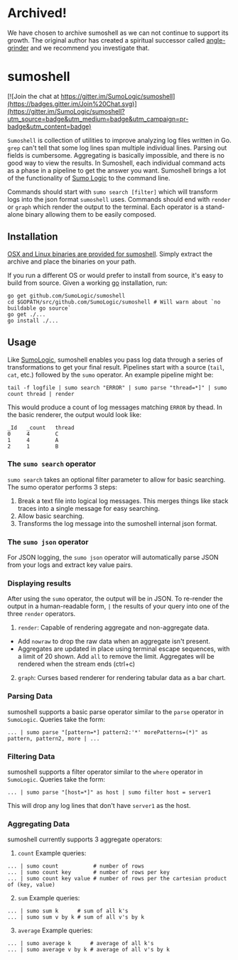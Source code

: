 # Archived!
We have chosen to archive sumoshell as we can not continue to support its growth.  The original author has created a spiritual successor called [angle-grinder](https://github.com/rcoh/angle-grinder) and we recommend you investigate that.

# sumoshell
[![Join the chat at https://gitter.im/SumoLogic/sumoshell](https://badges.gitter.im/Join%20Chat.svg)](https://gitter.im/SumoLogic/sumoshell?utm_source=badge&utm_medium=badge&utm_campaign=pr-badge&utm_content=badge)

`Sumoshell` is collection of utilities to improve analyzing log files written in Go. `grep` can't tell that some log lines span multiple individual lines. Parsing out fields is cumbersome. Aggregating is basically impossible, and there is no good way to view the results. In Sumoshell, each individual command acts as a phase in a pipeline to get the answer you want. Sumoshell brings a lot of the functionality of [Sumo Logic](https://www.sumologic.com) to the command line.

Commands should start with
`sumo search [filter]` which will transform logs into the json format `sumoshell` uses. Commands should end with `render` or `graph` which render the output to the terminal. Each operator is a stand-alone binary allowing them to be easily composed.

## Installation
[OSX and Linux binaries are provided for sumoshell](https://github.com/SumoLogic/sumoshell/releases). Simply extract the archive and place the binaries on your path. 

If you run a different OS or would prefer to install from source, it's easy to build from source. Given a working [go](https://golang.org/doc/install) installation, run:
```
go get github.com/SumoLogic/sumoshell
cd $GOPATH/src/github.com/SumoLogic/sumoshell # Will warn about `no buildable go source`
go get ./...
go install ./...
```

## Usage
Like [SumoLogic](https://www.sumologic.com), sumoshell enables you pass log data through a series of transformations to get your final result. Pipelines start with a source (`tail`, `cat`, etc.) followed by the `sumo` operator. An example pipeline might be:

```tail -f logfile | sumo search "ERROR" | sumo parse "thread=*]" | sumo count thread | render```

This would produce a count of log messages matching `ERROR` by thead. In the basic renderer, the output would look like:
```
_Id   _count   thread   
0     4        C        
1     4        A        
2     1        B      
```
### The `sumo search` operator
`sumo search` takes an optional filter parameter to allow for basic searching. The sumo operator performs 3 steps: 

1. Break a text file into logical log messages. This merges things like stack traces into a single message for easy searching.
2. Allow basic searching.
3. Transforms the log message into the sumoshell internal json format.

### The `sumo json` operator
For JSON logging, the `sumo json` operator will automatically parse JSON from your logs and extract key value pairs.

### Displaying results

After using the `sumo` operator, the output will be in JSON. To re-render the output in a human-readable form, `|` the results of your query into one of the three `render` operators.

1. `render`: Capable of rendering aggregate and non-aggregate data. 

  * Add `nowraw` to drop the raw data when an aggregate isn't present. 
  * Aggregates are updated in place using terminal escape sequences, with a limit of 20 shown. Add `all` to remove the limit. Aggregates will be rendered when the stream ends (ctrl+c)

2. `graph`: Curses based renderer for rendering tabular data as a bar chart.


### Parsing Data

sumoshell supports a basic parse operator similar to the `parse` operator in `SumoLogic`. Queries take the form:
```
... | sumo parse "[pattern=*] pattern2:'*' morePatterns=(*)" as pattern, pattern2, more | ...
```

### Filtering Data

sumoshell supports a filter operator similar to the `where` operator in `SumoLogic`. Queries take the form:
```
... | sumo parse "[host=*]" as host | sumo filter host = server1 
```

This will drop any log lines that don't have `server1` as the host.

### Aggregating Data

sumoshell currently supports 3 aggregate operators:

1. `count`   Example queries:
  ```
  ... | sumo count           # number of rows
  ... | sumo count key       # number of rows per key
  ... | sumo count key value # number of rows per the cartesian product of (key, value)

  ```

2. `sum`     Example queries:
  ```
  ... | sumo sum k      # sum of all k's
  ... | sumo sum v by k # sum of all v's by k

  ```

3. `average` Example queries:
  ```
  ... | sumo average k      # average of all k's
  ... | sumo average v by k # average of all v's by k

  ```
